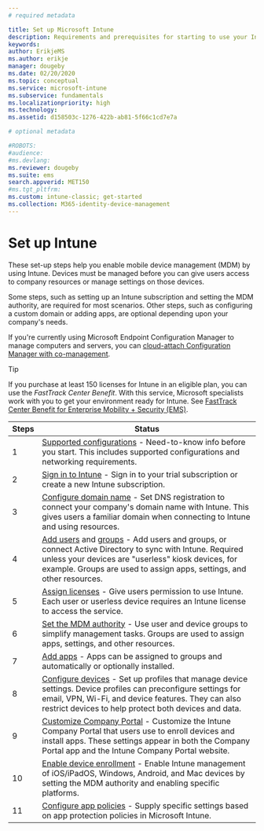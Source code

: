 ```yaml
---
# required metadata

title: Set up Microsoft Intune
description: Requirements and prerequisites for starting to use your Intune subscription
keywords:
author: ErikjeMS
ms.author: erikje
manager: dougeby
ms.date: 02/20/2020
ms.topic: conceptual
ms.service: microsoft-intune
ms.subservice: fundamentals
ms.localizationpriority: high
ms.technology:
ms.assetid: d158503c-1276-422b-ab81-5f66c1cd7e7a

# optional metadata

#ROBOTS:
#audience:
#ms.devlang:
ms.reviewer: dougeby
ms.suite: ems
search.appverid: MET150
#ms.tgt_pltfrm:
ms.custom: intune-classic; get-started
ms.collection: M365-identity-device-management
---
```



# Set up Intune

These set-up steps help you enable mobile device management (MDM) by using Intune. Devices must be managed before you can give users access to company resources or manage settings on those devices.

Some steps, such as setting up an Intune subscription and setting the MDM authority, are required for most scenarios. Other steps, such as configuring a custom domain or adding apps, are optional depending upon your company's needs.

If you're currently using Microsoft Endpoint Configuration Manager to manage computers and servers, you can [cloud-attach Configuration Manager with co-management](https://docs.microsoft.com/configmgr/comanage/overview).

>[!TIP]
>If you purchase at least 150 licenses for Intune in an eligible plan, you can use the *FastTrack Center Benefit*. With this service, Microsoft specialists work with you to get your environment ready for Intune. See [FastTrack Center Benefit for Enterprise Mobility + Security (EMS)](https://docs.microsoft.com/enterprise-mobility-security/Solutions/enterprise-mobility-fasttrack-program).

| Steps | Status  |
|---|---|
|   1   | [Supported configurations](supported-devices-browsers.md) - Need-to-know info before you start. This includes supported configurations and networking requirements.|
|   2   |  [Sign in to Intune](account-sign-up.md) - Sign in to your trial subscription or create a new Intune subscription. |
|   3   | [Configure domain name](custom-domain-name-configure.md) - Set DNS registration to connect your company's domain name with Intune. This gives users a familiar domain when connecting to Intune and using resources. |
|   4   | [Add users](users-add.md) and [groups](../groups-add.md) - Add users and groups, or connect Active Directory to sync with Intune. Required unless your devices are "userless" kiosk devices, for example. Groups are used to assign apps, settings, and other resources.|
|   5   | [Assign licenses](../licenses-assign.md) - Give users permission to use Intune. Each user or userless device requires an Intune license to access the service. |
|   6   | [Set the MDM authority](../mdm-authority-set.md) - Use user and device groups to simplify management tasks. Groups are used to assign apps, settings, and other resources. |
|   7   | [Add apps](../apps/apps-add.md) - Apps can be assigned to groups and automatically or optionally installed. |
|   8   | [Configure devices](../configuration/device-profiles.md) - Set up profiles that manage device settings. Device profiles can preconfigure settings for email, VPN, Wi-Fi, and device features. They can also restrict devices to help protect both devices and data. |
|   9   |  [Customize Company Portal](../apps/company-portal-app.md) - Customize the Intune Company Portal that users use to enroll devices and install apps. These settings appear in both the Company Portal app and the Intune Company Portal website.       |
|  10   | [Enable device enrollment](mdm-authority-set.md) - Enable Intune management of iOS/iPadOS, Windows, Android, and Mac devices by setting the MDM authority and enabling specific platforms. |
|  11   |  [Configure app policies](../apps/app-protection-policy.md) - Supply specific settings based on app protection policies in Microsoft Intune. |
